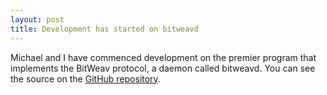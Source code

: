 ```yaml
---
layout: post
title: Development has started on bitweavd
---
```

Michael and I have commenced development on the premier program that implements the BitWeav protocol, a daemon called bitweavd. You can see the source on the [GitHub repository](https://github.com/bitweav/bitweavd).
